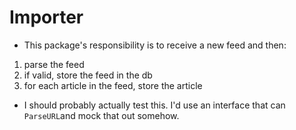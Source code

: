 # Importer

- This package's responsibility is to receive a new feed and then:
1. parse the feed
2. if valid, store the feed in the db
3. for each article in the feed, store the article

- I should probably actually test this. I'd use an interface that can
  `ParseURL`and mock that out somehow.
